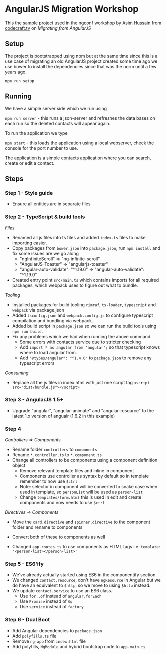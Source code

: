 # AngularJS Migration Workshop

This the sample project used in the ngconf workshop by [Asim Hussain](http://twitter.com/jawache) from [codecraft.tv](codecraft.tv) on _Migrating from AngularJS_

## Setup

The project is bootstrapped using npm but at the same time since this is a use case of migrating an old AngularJS project created some time ago we use bower to install the dependencies since that was the norm until a few years ago.

`npm run setup`

## Running

We have a simple server side which we run using 

`npm run server` - this runs a json-server and refreshes the data bases on each run so the deleted contacts will appear again.

To run the application we type

`npm start` - this loads the application using a local webserver, check the console for the port number to use.

The application is a simple contacts application where you can search, create or edit a contact.

## Steps

### Step 1 - Style guide

- Ensure all entities are in separate files

### Step 2 - TypeScript & build tools

*Files*
- Renamed all js files into ts files and added `index.ts` files to make importing easier.
- Copy packages from `bower.json` into `package.json`, run `npm install` and fix some issues are we go along
    - "ngInfiniteScroll" => "ng-infinite-scroll"
    - "AngularJS-Toaster" => "angularjs-toaster"
    - "angular-auto-validate": "^1.19.6" => "angular-auto-validate": "^1.19.0"
- Created entry point `src/main.ts` which contains imports for all required packages, which webpack uses to figure out what to bundle.

*Tooling*
- Installed packages for build tooling `rimraf`, `ts-loader`, `typescript`  and `webpack` via package.json
- Added `tsconfig.json` and `webpack.config.js` to configure typescript compilation and bundling via webpack.
- Added build script in `package.json` so we can run the build tools using `npm run build`. 
- Fix any problems which we had when running the above command.
    - Some errors with contacts service due to stricter checking 
    - Add `import * as angular from 'angular';` so that typescript knows where to load angular from.
    - Add `"@types/angular": "^1.4.0"` to `package.json` to remove any typescript errors

*Consuming*
- Replace all the js files in index.html with just one script tag `<script src="dist/bundle.js"></script>`

### Step 3 - AngularJS 1.5+

- Upgrade "angular", "angular-animate" and "angular-resource" to the latest 1.x version of angualr (1.6.2 in this example)

### Step 4

*Controllers => Components*
- Rename folder `controllers` to `components`
- Rename `*.controller.ts` to `*.component.ts`
- Change all controllers to be components using a component definition object
    - Remove relevant template files and inline in component
    - Components use controller as syntax by default so in template remember to now use `$ctrl`
    - Note: selector in component will be converted to snake case when used in template, so `personList` will be used as `person-list`
    - Change `templates/form.html` this is used in edit and create components and now needs to use `$ctrl`

*Directives => Components*
- Move the `card.directive` and `spinner.directive` to the component folder and rename to components
- Convert both of these to components as well
    
- Changed `app.routes.ts` to use components as HTML tags i.e. `template: '<person-list></person-list>'`    

### Step 5 - ES6'ify

- We've already actually started using ES6 in the componentify section.
- We changed `contact.resource`, don't have `ngResource` in Angular but we do have an equivalent to `$http`, so we move to using `$http` instead.
- We update `contact.service` to use an ES6 class.
    - Use `for..of` instead of `angular.forEach`
    - Use `Promise` instead of `$q`
    - Use `service` instead of `factory`
    
    
### Step 6 - Dual Boot
    
- Add Angular dependencies to `package.json`
- Add `polyfills.ts` file
- Remove `ng-app` from `index.html` file
- Add polyfills, `NgModule` and hybrid bootstrap code to `app.main.ts`


